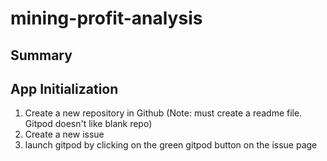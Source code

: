 # mining-profit-analysis

## Summary

## App Initialization
1. Create a new repository in Github (Note: must create a readme file.  Gitpod doesn't like blank repo)
2. Create a new issue
3. launch gitpod by clicking on the green gitpod button on the issue page
